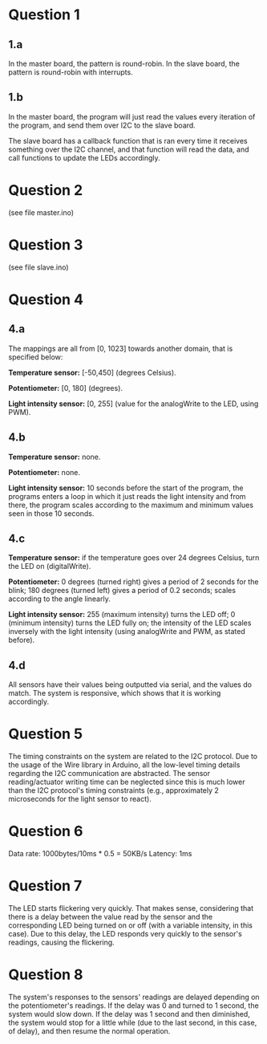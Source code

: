# Question 1

## 1.a

In the master board, the pattern is round-robin.
In the slave board, the pattern is round-robin with interrupts.

## 1.b

In the master board, the program will just read the values every iteration of
the program, and send them over I2C to the slave board.

The slave board has a callback function that is ran every time it receives
something over the I2C channel, and that function will read the data, and call
functions to update the LEDs accordingly.

# Question 2

(see file master.ino)

# Question 3

(see file slave.ino)

# Question 4

## 4.a

The mappings are all from [0, 1023] towards another domain, that is specified
below:

**Temperature sensor:** \[-50,450\] (degrees Celsius).

**Potentiometer:** \[0, 180\] (degrees).

**Light intensity sensor:** \[0, 255\] (value for the analogWrite to the LED,
using PWM).

## 4.b

**Temperature sensor:** none.

**Potentiometer:** none.

**Light intensity sensor:** 10 seconds before the start of the program, the
programs enters a loop in which it just reads the light intensity and from
there, the program scales according to the maximum and minimum values seen in
those 10 seconds.

## 4.c

**Temperature sensor:** if the temperature goes over 24 degrees Celsius, turn
the LED on (digitalWrite).

**Potentiometer:** 0 degrees (turned right) gives a period of 2 seconds for the 
blink; 180 degrees (turned left) gives a period of 0.2 seconds; scales according
to the angle linearly.

**Light intensity sensor:** 255 (maximum intensity) turns the LED off; 0
(minimum intensity) turns the LED fully on; the intensity of the LED scales
inversely with the light intensity (using analogWrite and PWM, as stated
before).

## 4.d

All sensors have their values being outputted via serial, and the values do
match. The system is responsive, which shows that it is working accordingly.

# Question 5

The timing constraints on the system are related to the I2C protocol.
Due to the usage of the Wire library in Arduino, all the low-level timing
details regarding the I2C communication are abstracted.
The sensor reading/actuator writing time can be neglected since this is much
lower than the I2C protocol's timing constraints (e.g., approximately 2
microseconds for the light sensor to react).

# Question 6

Data rate: 1000bytes/10ms * 0.5 = 50KB/s
Latency: 1ms

# Question 7

The LED starts flickering very quickly. That makes sense, considering that there
is a delay between the value read by the sensor and the corresponding LED being
turned on or off (with a variable intensity, in this case). Due to this delay,
the LED responds very quickly to the sensor's readings, causing the flickering.

# Question 8

The system's responses to the sensors' readings are delayed depending on the
potentiometer's readings. If the delay was 0 and turned to 1 second, the system
would slow down. If the delay was 1 second and then diminished, the system would
stop for a little while (due to the last second, in this case, of delay), and
then resume the normal operation.
